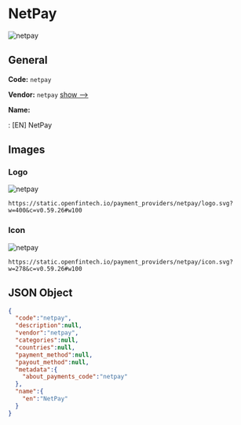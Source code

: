
# NetPay 
![netpay](https://static.openfintech.io/payment_providers/netpay/logo.svg?w=400&c=v0.59.26#w100)  

## General 
 
**Code:** `netpay` 
 
**Vendor:** `netpay` [show -->](/vendors/netpay/) 
 
**Name:** 
 
:	[EN] NetPay 
 

## Images 

### Logo 
 
![netpay](https://static.openfintech.io/payment_providers/netpay/logo.svg?w=400&c=v0.59.26#w100)  

```
https://static.openfintech.io/payment_providers/netpay/logo.svg?w=400&c=v0.59.26#w100
```  

### Icon 
 
![netpay](https://static.openfintech.io/payment_providers/netpay/icon.svg?w=278&c=v0.59.26#w100)  

```
https://static.openfintech.io/payment_providers/netpay/icon.svg?w=278&c=v0.59.26#w100
```  

## JSON Object 

```json
{
  "code":"netpay",
  "description":null,
  "vendor":"netpay",
  "categories":null,
  "countries":null,
  "payment_method":null,
  "payout_method":null,
  "metadata":{
    "about_payments_code":"netpay"
  },
  "name":{
    "en":"NetPay"
  }
}
```  
